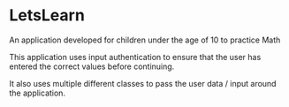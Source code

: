 # LetsLearn
An application developed for children under the age of 10 to practice Math

This application uses input authentication to ensure that the user has entered the correct
values before continuing.

It also uses multiple different classes to pass the user data / input around the application.
